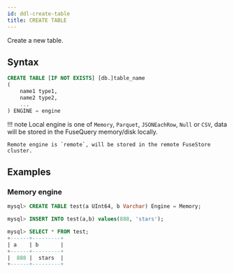 ```yaml
---
id: ddl-create-table
title: CREATE TABLE
---
```


Create a new table.

## Syntax

```sql
CREATE TABLE [IF NOT EXISTS] [db.]table_name
(
    name1 type1,
    name2 type2,
    ...
) ENGINE = engine
```

!!! note
    Local engine is one of `Memory`, `Parquet`, `JSONEachRow`, `Null` or `CSV`, data will be stored in the FuseQuery memory/disk locally.

    Remote engine is `remote`, will be stored in the remote FuseStore cluster.

## Examples

### Memory engine

```sql
mysql> CREATE TABLE test(a UInt64, b Varchar) Engine = Memory;

mysql> INSERT INTO test(a,b) values(888, 'stars');

mysql> SELECT * FROM test;
+------+---------+
| a    | b       |
+------+---------+
|  888 |  stars  |
+------+---------+
```
